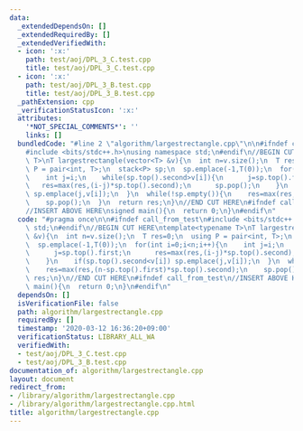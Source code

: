 ```yaml
---
data:
  _extendedDependsOn: []
  _extendedRequiredBy: []
  _extendedVerifiedWith:
  - icon: ':x:'
    path: test/aoj/DPL_3_C.test.cpp
    title: test/aoj/DPL_3_C.test.cpp
  - icon: ':x:'
    path: test/aoj/DPL_3_B.test.cpp
    title: test/aoj/DPL_3_B.test.cpp
  _pathExtension: cpp
  _verificationStatusIcon: ':x:'
  attributes:
    '*NOT_SPECIAL_COMMENTS*': ''
    links: []
  bundledCode: "#line 2 \"algorithm/largestrectangle.cpp\"\n\n#ifndef call_from_test\n\
    #include <bits/stdc++.h>\nusing namespace std;\n#endif\n//BEGIN CUT HERE\ntemplate<typename\
    \ T>\nT largestrectangle(vector<T> &v){\n  int n=v.size();\n  T res=0;\n  using\
    \ P = pair<int, T>;\n  stack<P> sp;\n  sp.emplace(-1,T(0));\n  for(int i=0;i<n;i++){\n\
    \    int j=i;\n    while(sp.top().second>v[i]){\n      j=sp.top().first;\n   \
    \   res=max(res,(i-j)*sp.top().second);\n      sp.pop();\n    }\n    if(sp.top().second<v[i])\
    \ sp.emplace(j,v[i]);\n  }\n  while(!sp.empty()){\n    res=max(res,(n-sp.top().first)*sp.top().second);\n\
    \    sp.pop();\n  }\n  return res;\n}\n//END CUT HERE\n#ifndef call_from_test\n\
    //INSERT ABOVE HERE\nsigned main(){\n  return 0;\n}\n#endif\n"
  code: "#pragma once\n\n#ifndef call_from_test\n#include <bits/stdc++.h>\nusing namespace\
    \ std;\n#endif\n//BEGIN CUT HERE\ntemplate<typename T>\nT largestrectangle(vector<T>\
    \ &v){\n  int n=v.size();\n  T res=0;\n  using P = pair<int, T>;\n  stack<P> sp;\n\
    \  sp.emplace(-1,T(0));\n  for(int i=0;i<n;i++){\n    int j=i;\n    while(sp.top().second>v[i]){\n\
    \      j=sp.top().first;\n      res=max(res,(i-j)*sp.top().second);\n      sp.pop();\n\
    \    }\n    if(sp.top().second<v[i]) sp.emplace(j,v[i]);\n  }\n  while(!sp.empty()){\n\
    \    res=max(res,(n-sp.top().first)*sp.top().second);\n    sp.pop();\n  }\n  return\
    \ res;\n}\n//END CUT HERE\n#ifndef call_from_test\n//INSERT ABOVE HERE\nsigned\
    \ main(){\n  return 0;\n}\n#endif\n"
  dependsOn: []
  isVerificationFile: false
  path: algorithm/largestrectangle.cpp
  requiredBy: []
  timestamp: '2020-03-12 16:36:20+09:00'
  verificationStatus: LIBRARY_ALL_WA
  verifiedWith:
  - test/aoj/DPL_3_C.test.cpp
  - test/aoj/DPL_3_B.test.cpp
documentation_of: algorithm/largestrectangle.cpp
layout: document
redirect_from:
- /library/algorithm/largestrectangle.cpp
- /library/algorithm/largestrectangle.cpp.html
title: algorithm/largestrectangle.cpp
---
```

